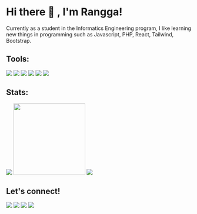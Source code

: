 # <h1>Hi there 👋 , I'm Rangga!</h1>
<p>Currently as a student in the Informatics Engineering program, I like learning new things in programming such as Javascript, PHP, React, Tailwind, Bootstrap.</p>

### <h2>Tools:</h2>
<div>
    <img src="https://img.shields.io/badge/OS-Windows-blue?&logo=windows" />
    <img src="https://img.shields.io/badge/Build-Vite-blue?&logo=vite" />
    <img src="https://img.shields.io/badge/Code-Javascript-blue?&logo=javascript" />
    <img src="https://img.shields.io/badge/Code-React-blue?&logo=react" />
    <img src="https://img.shields.io/badge/Code-PHP-blue?&logo=php" />
    <img src="https://img.shields.io/badge/Text%20Editor-Visual%20Studio%20Code-blue?&logo=visual%20studio%20code&logoColor=blue" />
</div>

### <h2>Stats:</h2>
<div>
    <img src="https://github-readme-stats.vercel.app/api?username=azharanggakusuma&count_private=true&show_icons=true&theme=algolia" />
    <img src="https://github-readme-stats.vercel.app/api/top-langs/?username=azharanggakusuma&theme=algolia" height=195 />
    <img src="https://github-readme-streak-stats.herokuapp.com?user=azharanggakusuma&theme=neon&hide_border=true&border_radius=5&theme=algolia" />
</div>

### <h2>Let's connect!</h2>
<div>
    <a href="https://azharangga.my.id" target="blank"><img src="https://img.shields.io/badge/Website-https://azharangga.my.id-green?" /></a>
    <a href="https://www.linkedin.com/in/azharanggakusuma" target="blank"><img src="https://img.shields.io/badge/Azharangga_Kusuma-30302f?style=flat&logo=linkedin" /></a>
    <a href="https://instagram.com/azharangga_kusuma" target="blank"><img src="https://img.shields.io/badge/azharangga_kusuma-30302f?style=flat&logo=instagram" /></a>
    <a href="https://www.paypal.me/azharanggakusuma" target="blank"><img src="https://ionicabizau.github.io/badges/paypal.svg" /></a>
</div>
